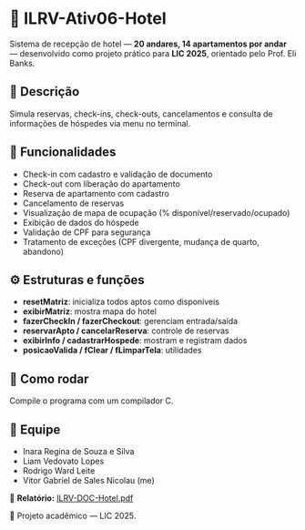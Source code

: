 # 🏨 ILRV-Ativ06-Hotel

Sistema de recepção de hotel — **20 andares, 14 apartamentos por andar** — desenvolvido como projeto prático para **LIC 2025**, orientado pelo Prof. Eli Banks.

## 📌 Descrição

Simula reservas, check-ins, check-outs, cancelamentos e consulta de informações de hóspedes via menu no terminal.

## 🎯 Funcionalidades

- Check-in com cadastro e validação de documento
- Check-out com liberação do apartamento
- Reserva de apartamento com cadastro
- Cancelamento de reservas
- Visualização de mapa de ocupação (% disponível/reservado/ocupado)
- Exibição de dados do hóspede
- Validação de CPF para segurança
- Tratamento de exceções (CPF divergente, mudança de quarto, abandono)

## ⚙️ Estruturas e funções

- **resetMatriz**: inicializa todos aptos como disponíveis
- **exibirMatriz**: mostra mapa do hotel
- **fazerCheckIn / fazerCheckout**: gerenciam entrada/saída
- **reservarApto / cancelarReserva**: controle de reservas
- **exibirInfo / cadastrarHospede**: mostram e registram dados
- **posicaoValida / fClear / fLimparTela**: utilidades

## 🚀 Como rodar

Compile o programa com um compilador C.

## 👥 Equipe

- Inara Regina de Souza e Silva
- Liam Vedovato Lopes
- Rodrigo Ward Leite
- Vitor Gabriel de Sales Nicolau (me)

📄 **Relatório:** [ILRV-DOC-Hotel.pdf](./ILRV-DOC-Hotel.pdf)

🚩 Projeto acadêmico — LIC 2025.

